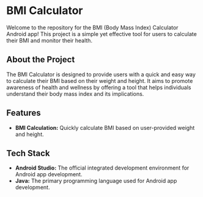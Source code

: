 # BMI Calculator

Welcome to the repository for the BMI (Body Mass Index) Calculator Android app! This project is a simple yet effective tool for users to calculate their BMI and monitor their health.

## About the Project

The BMI Calculator is designed to provide users with a quick and easy way to calculate their BMI based on their weight and height. It aims to promote awareness of health and wellness by offering a tool that helps individuals understand their body mass index and its implications.

## Features

- **BMI Calculation:** Quickly calculate BMI based on user-provided weight and height.


## Tech Stack

- **Android Studio:** The official integrated development environment for Android app development.
- **Java:** The primary programming language used for Android app development.

